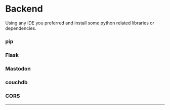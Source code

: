 # Backend

Using any IDE you preferred and install some python related libraries or dependencies.

### pip
### Flask
### Mastodon
### couchdb
### CORS

---
